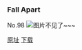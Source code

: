 ### Fall Apart
No.98
![图片不见了~~~](https://imgs.xkcd.com/comics/fall_apart.jpg)

[原址](https://xkcd.com//98) [下载](https://imgs.xkcd.com/comics/fall_apart.jpg)

